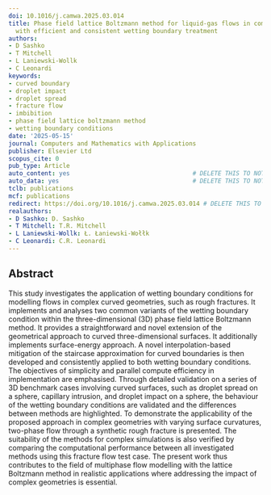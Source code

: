 ```yaml
---
doi: 10.1016/j.camwa.2025.03.014
title: Phase field lattice Boltzmann method for liquid-gas flows in complex geometries
  with efficient and consistent wetting boundary treatment
authors:
- D Sashko
- T Mitchell
- L Laniewski-Wollk
- C Leonardi
keywords:
- curved boundary
- droplet impact
- droplet spread
- fracture flow
- imbibition
- phase field lattice boltzmann method
- wetting boundary conditions
date: '2025-05-15'
journal: Computers and Mathematics with Applications
publisher: Elsevier Ltd
scopus_cite: 0
pub_type: Article
auto_content: yes                                  # DELETE THIS TO NOT AUTO GENERATE CONTENT
auto_data: yes                                     # DELETE THIS TO NOT AUTO GENERATE METADATA
tclb: publications
mcf: publications
redirect: https://doi.org/10.1016/j.camwa.2025.03.014 # DELETE THIS TO NOT REDIRECT
realauthors:
- D Sashko: D. Sashko
- T Mitchell: T.R. Mitchell
- L Laniewski-Wollk: Ł. Łaniewski-Wołłk
- C Leonardi: C.R. Leonardi
---
```



## Abstract
This study investigates the application of wetting boundary conditions for modelling flows in complex curved geometries, such as rough fractures. It implements and analyses two common variants of the wetting boundary condition within the three-dimensional (3D) phase field lattice Boltzmann method. It provides a straightforward and novel extension of the geometrical approach to curved three-dimensional surfaces. It additionally implements surface-energy approach. A novel interpolation-based mitigation of the staircase approximation for curved boundaries is then developed and consistently applied to both wetting boundary conditions. The objectives of simplicity and parallel compute efficiency in implementation are emphasised. Through detailed validation on a series of 3D benchmark cases involving curved surfaces, such as droplet spread on a sphere, capillary intrusion, and droplet impact on a sphere, the behaviour of the wetting boundary conditions are validated and the differences between methods are highlighted. To demonstrate the applicability of the proposed approach in complex geometries with varying surface curvatures, two-phase flow through a synthetic rough fracture is presented. The suitability of the methods for complex simulations is also verified by comparing the computational performance between all investigated methods using this fracture flow test case. The present work thus contributes to the field of multiphase flow modelling with the lattice Boltzmann method in realistic applications where addressing the impact of complex geometries is essential.
